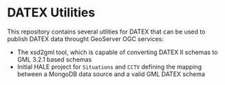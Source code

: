 # DATEX Utilities
This repository contains several utlities for DATEX that can be used to publish DATEX data throught GeoServer OGC services:
- The xsd2gml tool, which is capable of converting DATEX II schemas to GML 3.2.1 based schemas
- Initial HALE project for ``Situations`` and ``CCTV`` defining the mapping between a MongoDB data source and a valid GML DATEX schema
